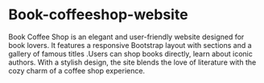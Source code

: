 # Book-coffeeshop-website
Book Coffee Shop is an elegant and user-friendly website designed for book lovers. It features a responsive Bootstrap layout with sections and a gallery of famous titles .Users can shop books directly, learn about iconic authors. With a stylish design, the site blends the love of literature with the cozy charm of a coffee shop experience.
